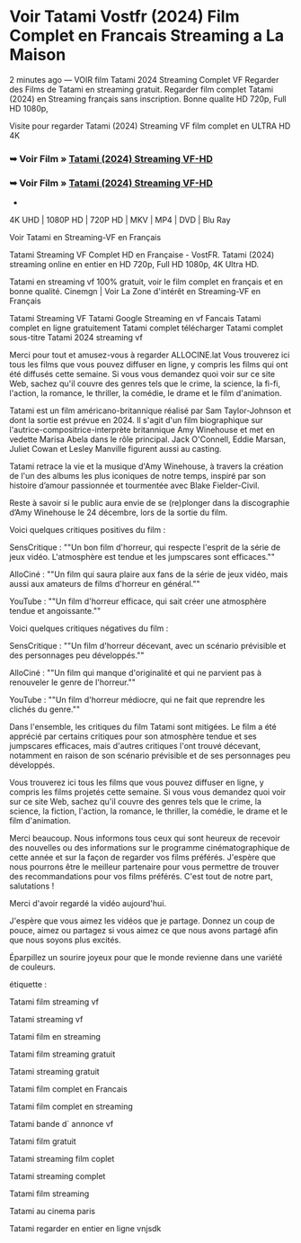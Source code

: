 #  Voir Tatami Vostfr (2024) Film Complet en Francais Streaming a La Maison

2 minutes ago — VOIR film Tatami 2024 Streaming Complet VF Regarder des Films de Tatami en streaming gratuit. Regarder film complet Tatami (2024) en Streaming français sans inscription. Bonne qualite HD 720p, Full HD 1080p,

Visite pour regarder Tatami (2024) Streaming VF film complet en ULTRA HD 4K

### ➥ Voir Film » [Tatami (2024) Streaming VF-HD](https://dmovie.fun/fr/movie/1084066/tatamiend?gthb)

### ➥ Voir Film » [Tatami (2024) Streaming VF-HD](https://dmovie.fun/fr/movie/1084066/tatamiend?gthb)

+

4K UHD | 1080P HD | 720P HD | MKV | MP4 | DVD | Blu Ray

Voir Tatami en Streaming-VF en Français

Tatami Streaming VF Complet HD en Française - VostFR. Tatami (2024) streaming online en entier en HD 720p, Full HD 1080p, 4K Ultra HD.

Tatami en streaming vf 100% gratuit, voir le film complet en français et en bonne qualité. Cinemgn | Voir La Zone d'intérêt en Streaming-VF en Français

Tatami Streaming VF Tatami Google Streaming en vf Fancais Tatami complet en ligne gratuitement Tatami complet télécharger Tatami complet sous-titre Tatami 2024 streaming vf

Merci pour tout et amusez-vous à regarder ALLOCINE.lat Vous trouverez ici tous les films que vous pouvez diffuser en ligne, y compris les films qui ont été diffusés cette semaine. Si vous vous demandez quoi voir sur ce site Web, sachez qu'il couvre des genres tels que le crime, la science, la fi-fi, l'action, la romance, le thriller, la comédie, le drame et le film d'animation.

Tatami est un film américano-britannique réalisé par Sam Taylor-Johnson et dont la sortie est prévue en 2024. Il s'agit d'un film biographique sur l'autrice-compositrice-interprète britannique Amy Winehouse et met en vedette Marisa Abela dans le rôle principal. Jack O'Connell, Eddie Marsan, Juliet Cowan et Lesley Manville figurent aussi au casting.

Tatami retrace la vie et la musique d'Amy Winehouse, à travers la création de l'un des albums les plus iconiques de notre temps, inspiré par son histoire d’amour passionnée et tourmentée avec Blake Fielder-Civil.

Reste à savoir si le public aura envie de se (re)plonger dans la discographie d’Amy Winehouse le 24 décembre, lors de la sortie du film.

Voici quelques critiques positives du film :

SensCritique : ""Un bon film d'horreur, qui respecte l'esprit de la série de jeux vidéo. L'atmosphère est tendue et les jumpscares sont efficaces.""

AlloCiné : ""Un film qui saura plaire aux fans de la série de jeux vidéo, mais aussi aux amateurs de films d'horreur en général.""

YouTube : ""Un film d'horreur efficace, qui sait créer une atmosphère tendue et angoissante.""

Voici quelques critiques négatives du film :

SensCritique : ""Un film d'horreur décevant, avec un scénario prévisible et des personnages peu développés.""

AlloCiné : ""Un film qui manque d'originalité et qui ne parvient pas à renouveler le genre de l'horreur.""

YouTube : ""Un film d'horreur médiocre, qui ne fait que reprendre les clichés du genre.""

Dans l'ensemble, les critiques du film Tatami sont mitigées. Le film a été apprécié par certains critiques pour son atmosphère tendue et ses jumpscares efficaces, mais d'autres critiques l'ont trouvé décevant, notamment en raison de son scénario prévisible et de ses personnages peu développés.

Vous trouverez ici tous les films que vous pouvez diffuser en ligne, y compris les films projetés cette semaine. Si vous vous demandez quoi voir sur ce site Web, sachez qu'il couvre des genres tels que le crime, la science, la fiction, l'action, la romance, le thriller, la comédie, le drame et le film d'animation.

Merci beaucoup. Nous informons tous ceux qui sont heureux de recevoir des nouvelles ou des informations sur le programme cinématographique de cette année et sur la façon de regarder vos films préférés. J'espère que nous pourrons être le meilleur partenaire pour vous permettre de trouver des recommandations pour vos films préférés. C'est tout de notre part, salutations !

Merci d'avoir regardé la vidéo aujourd'hui.

J'espère que vous aimez les vidéos que je partage. Donnez un coup de pouce, aimez ou partagez si vous aimez ce que nous avons partagé afin que nous soyons plus excités.

Éparpillez un sourire joyeux pour que le monde revienne dans une variété de couleurs.

étiquette :

Tatami film streaming vf

Tatami streaming vf

Tatami film en streaming

Tatami film streaming gratuit

Tatami streaming gratuit

Tatami film complet en Francais

Tatami film complet en streaming

Tatami bande d` annonce vf

Tatami film gratuit

Tatami streaming film coplet

Tatami streaming complet

Tatami film streaming

Tatami au cinema paris

Tatami regarder en entier en ligne vnjsdk
